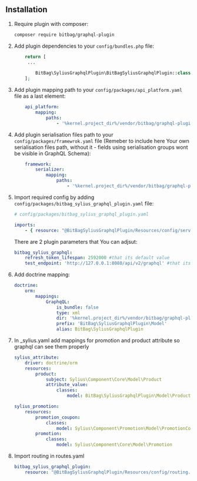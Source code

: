 ## Installation


1. Require plugin with composer:

    ```bash
    composer require bitbag/graphql-plugin
    ```

1. Add plugin dependencies to your `config/bundles.php` file:

    ```php
        return [
         ...
        
            BitBag\SyliusGraphqlPlugin\BitBagSyliusGraphqlPlugin::class => ['all' => true],
        ];
    ```
    

1. Add plugin mapping path to your `config/packages/api_platform.yaml` file as a last element:

    ```yaml
        api_platform:
            mapping:
                paths:
                    - '%kernel.project_dir%/vendor/bitbag/graphql-plugin/src/Resources/api_resources'
    ```
    

1. Add plugin serialisation files path to your `config/packages/framewrok.yaml` file (Remeber to include here Your own serialisation files path, without it - fields using serialisation groups wont be visible in GraphQL Schema):

    ```yaml
        framework:    
            serializer:
                mapping:
                    paths:
                        - '%kernel.project_dir%/vendor/bitbag/graphql-plugin/src/Resources/serialization'
    ```

1. Import required config by adding  `config/packages/bitbag_sylius_graphql_plugin.yaml` file:

    ```yaml
    # config/packages/bitbag_sylius_graphql_plugin.yaml
    
    imports:
        - { resource: "@BitBagSyliusGraphqlPlugin/Resources/config/services.yml" }
    ```    
   
    There are 2 plugin parameters that You can adjsut:
   
    ```yml
    bitbag_sylius_graphql:
        refresh_token_lifespan: 2592000 #that its default value
        test_endpoint: 'http://127.0.0.1:8080/api/v2/graphql' #that its default value
    ```
2. Add doctrine mapping:

    ```yml
    doctrine:
        orm:
            mappings:
                GraphqQL:
                    is_bundle: false
                    type: xml
                    dir: '%kernel.project_dir%/vendor/bitbag/graphql-plugin/src/Resources/doctrine/model'
                    prefix: 'BitBag\SyliusGraphqlPlugin\Model'
                    alias: BitBag\SyliusGraphqlPlugin
    ```
   
4. In _sylius.yaml add mappings for promotion and product attribute so graphql can see them properly

    ```yml
    sylius_attribute:
        driver: doctrine/orm
        resources:
            product:
                subject: Sylius\Component\Core\Model\Product
                attribute_value:
                    classes:
                        model: BitBag\SyliusGraphqlPlugin\Model\ProductAttributeValue
    
    sylius_promotion:
        resources:
            promotion_coupon:
                classes:
                    model: Sylius\Component\Promotion\Model\PromotionCoupon
            promotion:
                classes:
                    model: Sylius\Component\Core\Model\Promotion    
    ```

5. Import routing in routes.yaml

    ```yml
    bitbag_sylius_graphql_plugin:
        resource: "@BitBagSyliusGraphqlPlugin/Resources/config/routing.yml"
   ```

